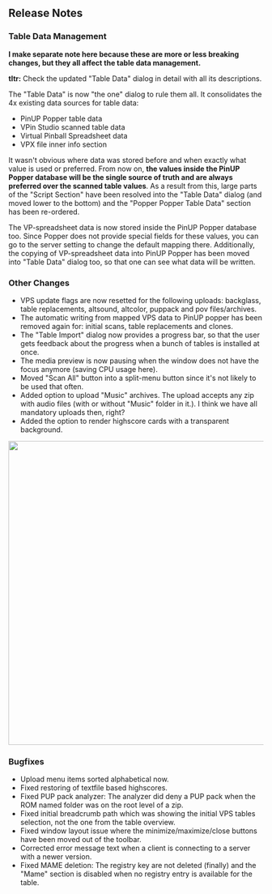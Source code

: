 ## Release Notes

### Table Data Management

**I make separate note here because these are more or less breaking changes, but they all affect the table data management.**

**tltr:** Check the updated "Table Data" dialog in detail with all its descriptions.

The "Table Data" is now "the one" dialog to rule them all. It consolidates the 4x existing data sources for table data:
- PinUP Popper table data 
- VPin Studio scanned table data
- Virtual Pinball Spreadsheet data
- VPX file inner info section

It wasn't obvious where data was stored before and when exactly what value is used or preferred.
From now on, **the values inside the PinUP Popper database will be the single source of truth and are always preferred over the scanned table values**.
As a result from this, large parts of the "Script Section" have been resolved into the "Table Data" dialog (and moved lower to the bottom) and the "Popper Popper Table Data" section has been re-ordered.

The VP-spreadsheet data is now stored inside the PinUP Popper database too. Since Popper does not provide special fields for these values, 
you can go to the server setting to change the default mapping there.
Additionally, the copying of VP-spreadsheet data into PinUP Popper has been moved into "Table Data" dialog too, so that one can see what data will be written. 



### Other Changes

- VPS update flags are now resetted for the following uploads: backglass, table replacements, altsound, altcolor, puppack and pov files/archives.
- The automatic writing from mapped VPS data to PinUP popper has been removed again for: initial scans, table replacements and clones.
- The "Table Import" dialog now provides a progress bar, so that the user gets feedback about the progress when a bunch of tables is installed at once.
- The media preview is now pausing when the window does not have the focus anymore (saving CPU usage here).
- Moved "Scan All" button into a split-menu button since it's not likely to be used that often.
- Added option to upload "Music" archives. The upload accepts any zip with audio files (with or without "Music" folder in it.). I think we have all mandatory uploads then, right?
- Added the option to render highscore cards with a transparent background.

<img src="https://raw.githubusercontent.com/syd711/vpin-studio/main/documentation/cards/transparent-cards.png" width="600" />

### Bugfixes

- Upload menu items sorted alphabetical now.
- Fixed restoring of textfile based highscores.
- Fixed PUP pack analyzer: The analyzer did deny a PUP pack when the ROM named folder was on the root level of a zip.
- Fixed initial breadcrumb path which was showing the initial VPS tables selection, not the one from the table overview.
- Fixed window layout issue where the minimize/maximize/close buttons have been moved out of the toolbar.
- Corrected error message text when a client is connecting to a server with a newer version.
- Fixed MAME deletion: The registry key are not deleted (finally) and the "Mame" section is disabled when no registry entry is available for the table.  
